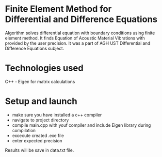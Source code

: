 Finite Element Method for Differential and Difference Equations
================================================

Algorithm solves differential equation with boundary conditions using finite element method. It finds Equation of Acoustic Material Vibrations with provided by the user precision. 
It was a part of AGH UST Differential and Difference Equations subject.


Technologies used
================================================
C++ - Eigen for matrix calculations

Setup and launch
================================================
<ul>
    <li>make sure you have installed a c++ compiler</li>
    <li>navigate to project directory</li>
    <li>compile main.cpp with youf compiler and include Eigen library during compilation</li>
    <li>excecute created  .exe file</li>
    <li>enter expected precision</li>
</ul>
Results will be save in data.txt file.





